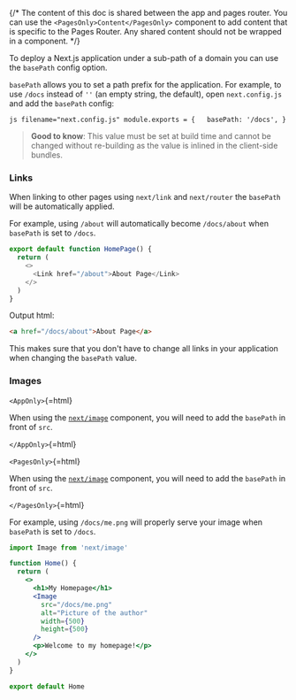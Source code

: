 {/\* The content of this doc is shared between the app and pages router.
You can use the `<PagesOnly>Content</PagesOnly>` component to add
content that is specific to the Pages Router. Any shared content should
not be wrapped in a component. \*/}

To deploy a Next.js application under a sub-path of a domain you can use
the `basePath` config option.

`basePath` allows you to set a path prefix for the application. For
example, to use `/docs` instead of `''` (an empty string, the default),
open `next.config.js` and add the `basePath` config:

`js filename="next.config.js" module.exports = {   basePath: '/docs', }`

> **Good to know**: This value must be set at build time and cannot be
> changed without re-building as the value is inlined in the client-side
> bundles.

### Links

When linking to other pages using `next/link` and `next/router` the
`basePath` will be automatically applied.

For example, using `/about` will automatically become `/docs/about` when
`basePath` is set to `/docs`.

``` js
export default function HomePage() {
  return (
    <>
      <Link href="/about">About Page</Link>
    </>
  )
}
```

Output html:

``` html
<a href="/docs/about">About Page</a>
```

This makes sure that you don't have to change all links in your
application when changing the `basePath` value.

### Images

`<AppOnly>`{=html}

When using the [`next/image`](/docs/app/api-reference/components/image)
component, you will need to add the `basePath` in front of `src`.

`</AppOnly>`{=html}

`<PagesOnly>`{=html}

When using the
[`next/image`](/docs/pages/api-reference/components/image) component,
you will need to add the `basePath` in front of `src`.

`</PagesOnly>`{=html}

For example, using `/docs/me.png` will properly serve your image when
`basePath` is set to `/docs`.

``` jsx
import Image from 'next/image'

function Home() {
  return (
    <>
      <h1>My Homepage</h1>
      <Image
        src="/docs/me.png"
        alt="Picture of the author"
        width={500}
        height={500}
      />
      <p>Welcome to my homepage!</p>
    </>
  )
}

export default Home
```
